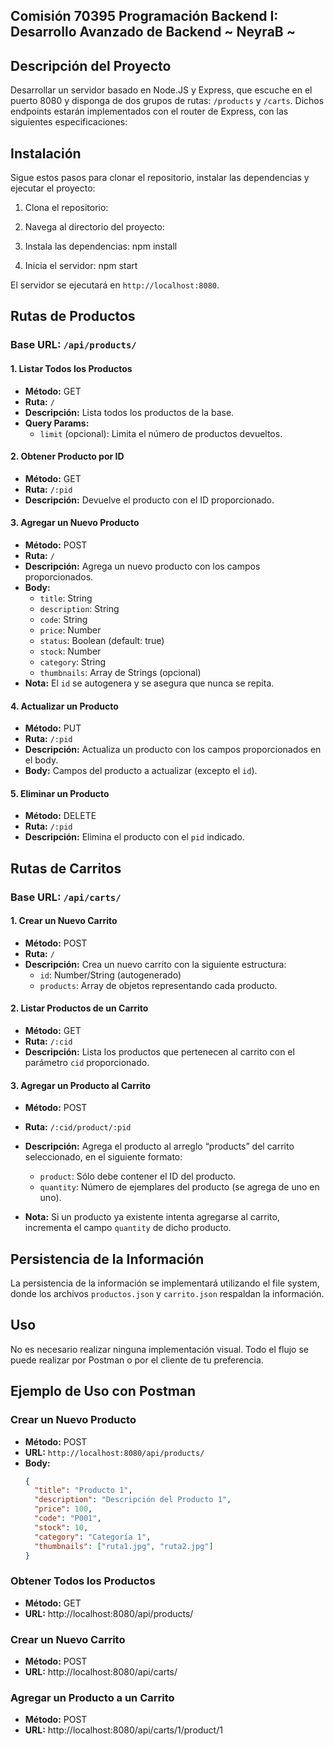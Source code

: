 ## Comisión 70395 Programación Backend I: Desarrollo Avanzado de Backend ~ NeyraB ~
## Descripción del Proyecto

Desarrollar un servidor basado en Node.JS y Express, que escuche en el puerto 8080 y disponga de dos grupos de rutas: `/products` y `/carts`. Dichos endpoints estarán implementados con el router de Express, con las siguientes especificaciones:

## Instalación

Sigue estos pasos para clonar el repositorio, instalar las dependencias y ejecutar el proyecto:

1. Clona el repositorio:
   
2. Navega al directorio del proyecto:

3. Instala las dependencias:
    npm install

4. Inicia el servidor:
    npm start


El servidor se ejecutará en `http://localhost:8080`.

## Rutas de Productos

### Base URL: `/api/products/`

#### 1. Listar Todos los Productos
- **Método:** GET
- **Ruta:** `/`
- **Descripción:** Lista todos los productos de la base.
- **Query Params:**
  - `limit` (opcional): Limita el número de productos devueltos.

#### 2. Obtener Producto por ID
- **Método:** GET
- **Ruta:** `/:pid`
- **Descripción:** Devuelve el producto con el ID proporcionado.

#### 3. Agregar un Nuevo Producto
- **Método:** POST
- **Ruta:** `/`
- **Descripción:** Agrega un nuevo producto con los campos proporcionados.
- **Body:**
  - `title`: String
  - `description`: String
  - `code`: String
  - `price`: Number
  - `status`: Boolean (default: true)
  - `stock`: Number
  - `category`: String
  - `thumbnails`: Array de Strings (opcional)
- **Nota:** El `id` se autogenera y se asegura que nunca se repita.

#### 4. Actualizar un Producto
- **Método:** PUT
- **Ruta:** `/:pid`
- **Descripción:** Actualiza un producto con los campos proporcionados en el body.
- **Body:** Campos del producto a actualizar (excepto el `id`).

#### 5. Eliminar un Producto
- **Método:** DELETE
- **Ruta:** `/:pid`
- **Descripción:** Elimina el producto con el `pid` indicado.

## Rutas de Carritos

### Base URL: `/api/carts/`

#### 1. Crear un Nuevo Carrito
- **Método:** POST
- **Ruta:** `/`
- **Descripción:** Crea un nuevo carrito con la siguiente estructura:
  - `id`: Number/String (autogenerado)
  - `products`: Array de objetos representando cada producto.

#### 2. Listar Productos de un Carrito
- **Método:** GET
- **Ruta:** `/:cid`
- **Descripción:** Lista los productos que pertenecen al carrito con el parámetro `cid` proporcionado.

#### 3. Agregar un Producto al Carrito
- **Método:** POST
- **Ruta:** `/:cid/product/:pid`
- **Descripción:** Agrega el producto al arreglo “products” del carrito seleccionado, en el siguiente formato:
  - `product`: Sólo debe contener el ID del producto.
  - `quantity`: Número de ejemplares del producto (se agrega de uno en uno).

- **Nota:** Si un producto ya existente intenta agregarse al carrito, incrementa el campo `quantity` de dicho producto.

## Persistencia de la Información

La persistencia de la información se implementará utilizando el file system, donde los archivos `productos.json` y `carrito.json` respaldan la información.

## Uso

No es necesario realizar ninguna implementación visual. Todo el flujo se puede realizar por Postman o por el cliente de tu preferencia.

## Ejemplo de Uso con Postman

### Crear un Nuevo Producto

- **Método:** POST
- **URL:** `http://localhost:8080/api/products/`
- **Body:**
  ```json
  {
    "title": "Producto 1",
    "description": "Descripción del Producto 1",
    "price": 100,
    "code": "P001",
    "stock": 10,
    "category": "Categoría 1",
    "thumbnails": ["ruta1.jpg", "ruta2.jpg"]
  }

### Obtener Todos los Productos
- **Método:** GET
- **URL:** http://localhost:8080/api/products/

### Crear un Nuevo Carrito
- **Método:** POST
- **URL:** http://localhost:8080/api/carts/

### Agregar un Producto a un Carrito
- **Método:** POST
- **URL:** http://localhost:8080/api/carts/1/product/1










